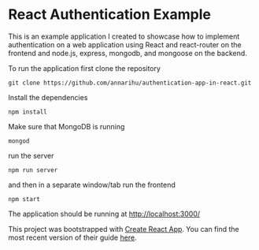 # React Authentication Example

This is an example application I created to showcase how to implement authentication on a web application using React and react-router on the frontend and node.js, express, mongodb, and mongoose on the backend.

To run the application first clone the repository
```
git clone https://github.com/annarihu/authentication-app-in-react.git
```

Install the dependencies
```
npm install
```
Make sure that MongoDB is running
```
mongod
```
run the server
```
npm run server
```
and then in a separate window/tab run the frontend
```
npm start
```
The application should be running at [http://localhost:3000/](http://localhost:3000/)

This project was bootstrapped with [Create React App](https://github.com/facebookincubator/create-react-app).
You can find the most recent version of their guide [here](https://github.com/facebookincubator/create-react-app/blob/master/packages/react-scripts/template/README.md).
